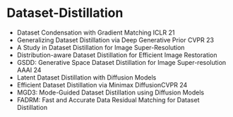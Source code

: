 # Dataset-Distillation

- Dataset Condensation with Gradient Matching ICLR 21
- Generalizing Dataset Distillation via Deep Generative Prior CVPR 23
- A Study in Dataset Distillation for Image Super-Resolution
- Distribution-aware Dataset Distillation for Efficient Image Restoration
- GSDD: Generative Space Dataset Distillation for Image Super-resolution AAAI 24
- Latent Dataset Distillation with Diffusion Models
- Efficient Dataset Distillation via Minimax DiffusionCVPR 24
- MGD3: Mode-Guided Dataset Distillation using Diffusion Models
- FADRM: Fast and Accurate Data Residual Matching for Dataset Distillation



